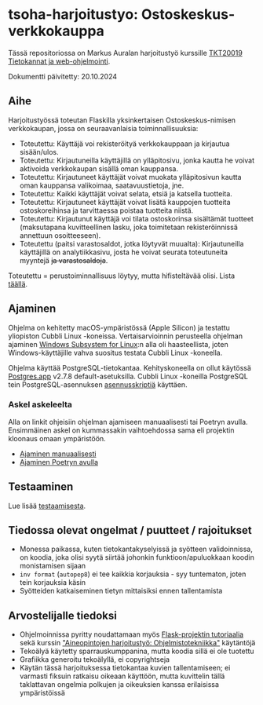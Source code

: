 # tsoha-harjoitustyo: Ostoskeskus-verkkokauppa

Tässä repositoriossa on Markus Auralan harjoitustyö kurssille [TKT20019 Tietokannat ja web-ohjelmointi](https://hy-tsoha.github.io/materiaali/).

Dokumentti päivitetty: 20.10.2024

## Aihe

Harjoitustyössä toteutan Flaskilla yksinkertaisen Ostoskeskus-nimisen verkkokaupan, jossa on seuraavanlaisia toiminnallisuuksia:

- Toteutettu: Käyttäjä voi rekisteröityä verkkokauppaan ja kirjautua sisään/ulos.
- Toteutettu: Kirjautuneilla käyttäjillä on ylläpitosivu, jonka kautta he voivat aktivoida verkkokaupan sisällä oman kauppansa.
- Toteutettu: Kirjautuneet käyttäjät voivat muokata ylläpitosivun kautta oman kauppansa valikoimaa, saatavuustietoja, jne.
- Toteutettu: Kaikki käyttäjät voivat selata, etsiä ja katsella tuotteita.
- Toteutettu: Kirjautuneet käyttäjät voivat lisätä kauppojen tuotteita ostoskoreihinsa ja tarvittaessa poistaa tuotteita niistä.
- Toteutettu: Kirjautunut käyttäjä voi tilata ostoskorinsa sisältämät tuotteet (maksutapana kuvitteellinen lasku, joka toimitetaan rekisteröinnissä annettuun osoitteeseen).
- Toteutettu (paitsi varastosaldot, jotka löytyvät muualta): Kirjautuneilla käyttäjillä on analytiikkasivu, josta he voivat seurata toteutuneita myyntejä ~~ja varastosaldoja~~.

Toteutettu = perustoiminnallisuus löytyy, mutta hifisteltävää olisi. Lista [täällä](#tiedossa-olevat-ongelmat--puutteet--rajoitukset).

## Ajaminen

Ohjelma on kehitetty macOS-ympäristössä (Apple Silicon) ja testattu yliopiston Cubbli Linux -koneissa. Vertaisarvioinnin perusteella ohjelman ajaminen [Windows Subsystem for Linux](https://learn.microsoft.com/en-us/windows/wsl/):n alla oli haasteellista, joten Windows-käyttäjille vahva suositus testata Cubbli Linux -koneella.

Ohjelma käyttää PostgreSQL-tietokantaa. Kehityskoneella on ollut käytössä [Postgres.app](https://postgresapp.com/) v2.7.8 default-asetuksilla. Cubbli Linux -koneilla PostgreSQL tein PostgreSQL-asennuksen [asennusskriptiä](https://hy-tsoha.github.io/materiaali/osa-2/#tietokannan-k%C3%A4ytt%C3%A4minen) käyttäen.

### Askel askeleelta

Alla on linkit ohjeisiin ohjelman ajamiseen manuaalisesti tai Poetryn avulla. Ensimmäinen askel on kummassakin vaihtoehdossa sama eli projektin kloonaus omaan ympäristöön.

- [Ajaminen manuaalisesti](documentation/ajaminen_manuaalisesti.md)
- [Ajaminen Poetryn avulla](documentation/ajaminen_poetryn_avulla.md)

## Testaaminen

Lue lisää [testaamisesta](documentation/testaaminen.md).

## Tiedossa olevat ongelmat / puutteet / rajoitukset

- Monessa paikassa, kuten tietokantakyselyissä ja syötteen validoinnissa, on koodia, joka olisi syytä siirtää johonkin funktioon/apuluokkaan koodin monistamisen sijaan
- `inv format` (`autopep8`) ei tee kaikkia korjauksia - syy tuntematon, joten tein korjauksia käsin
- Syötteiden katkaiseminen tietyn mittaisiksi ennen tallentamista

## Arvostelijalle tiedoksi

- Ohjelmoinnissa pyritty noudattamaan myös [Flask-projektin tutoriaalia](https://flask.palletsprojects.com/en/3.0.x/tutorial/) sekä kurssin ["Aineopintojen harjoitustyö: Ohjelmistotekniikka"](https://ohjelmistotekniikka-hy.github.io/) käytäntöjä
- Tekoälyä käytetty sparrauskumppanina, mutta koodia sillä ei ole tuotettu
- Grafiikka generoitu tekoälyllä, ei copyrightseja
- Käytän tässä harjoituksessa tietokantaa kuvien tallentamiseen; ei varmasti fiksuin ratkaisu oikeaan käyttöön, mutta kuvittelin tällä taklattavan ongelmia polkujen ja oikeuksien kanssa erilaisissa ympäristöissä
